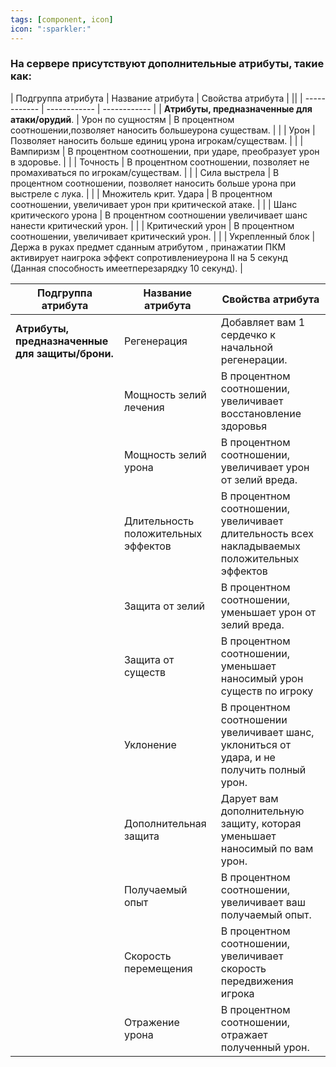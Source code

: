 ```yaml
---
tags: [component, icon] 
icon: ":sparkler:"
---
```


### На сервере присутствуют дополнительные атрибуты, такие как:
|  Подгруппа атрибута | Название атрибута  | Свойства атрибута  | ||
| ------------ | ------------ | ------------ |
| **Атрибуты, предназначенные для атаки/орудий**.  | Урон по сущностям |  В процентном соотношении,позволяет наносить большеурона существам. |
|   | Урон  | Позволяет наносить больше единиц урона игрокам/существам.  |
|   | Вампиризм  | В процентном соотношении, при ударе, преобразует урон в здоровье.  |
|   | Точность  |  В процентном соотношении, позволяет не промахиваться  по игрокам/существам. |
|   | Сила выстрела  | В процентном соотношении, позволяет наносить больше урона при выстреле с лука.  |
|   | Множитель крит. Удара  | В процентном соотношении, увеличивает урон при критической атаке.  |
|   | Шанс критического урона  | В процентном соотношении увеличивает шанс нанести критический урон.  |
|   |  Критический урон | В процентном соотношении, увеличивает критический урон.  |
|   |  Укрепленный блок |  Держа в руках предмет сданным атрибутом , принажатии ПКМ активирует наигрока эффект сопротивлениеурона II на 5 секунд (Данная способность имеетперезарядку 10 секунд). |

|  Подгруппа атрибута | Название атрибута  | Свойства атрибута  |
| ------------ | ------------ | ------------ |
| **Атрибуты, предназначенные для защиты/брони.**  |  Регенерация | Добавляет вам 1 сердечко к начальной регенерации.  |
|   | Мощность зелий лечения  | В процентном соотношении, увеличивает восстановление здоровья  |
|   |  Мощность зелий урона | В процентном соотношении, увеличивает урон от зелий вреда.  |
|   | Длительность положительных эффектов  | В процентном соотношении, увеличивает длительность всех накладываемых положительных эффектов  |
|   | Защита от зелий  | В процентном соотношении, уменьшает урон от зелий вреда.  |
|   | Защита от существ  | В процентном соотношении, уменьшает наносимый урон существ по игроку  |
|   | Уклонение  | В процентном соотношении увеличивает шанс, уклониться от удара, и не получить полный урон.  |
|   | Дополнительная защита  | Дарует вам дополнительную защиту, которая уменьшает наносимый по вам урон.   |
|   | Получаемый опыт  | В процентном соотношении, увеличивает ваш получаемый опыт.  |
|   | Скорость перемещения  | В процентном соотношении, увеличивает скорость передвижения игрока  |
|   | Отражение урона  | В процентном соотношении, отражает полученный урон.  |
